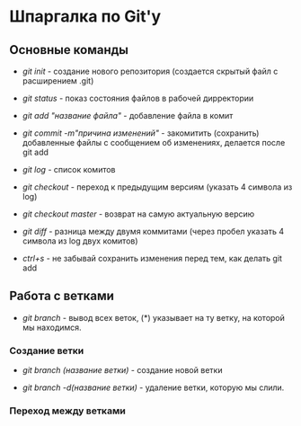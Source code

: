# Шпаргалка по Git'у

## Основные команды

* *git init* - создание нового репозитория (создается скрытый файл с расширением .git)

* *git status* - показ состояния файлов в рабочей дирректории

* *git add "название файла"* - добавление файла в комит

* *git commit -m"причина изменений"* - закомитить (сохранить) добавленные файлы с сообщением об изменениях, делается после git add

* *git log* - список комитов

* *git checkout* - переход к предыдущим версиям (указать 4 символа из log)

* *git checkout master* - возврат на самую актуальную версию

* *git diff* - разница между двумя коммитами (через пробел указать 4 символа из log двух комитов)

* *ctrl+s* - не забывай сохранить изменения перед тем, как делать git add

## Работа с ветками

* *git branch* - вывод всех веток, (*) указывает на ту ветку, на которой мы находимся.

### Создание ветки

* *git branch (название ветки)* - создание новой ветки

* *git branch -d(название ветки)* - удаление ветки, которую мы слили.

### Переход между ветками